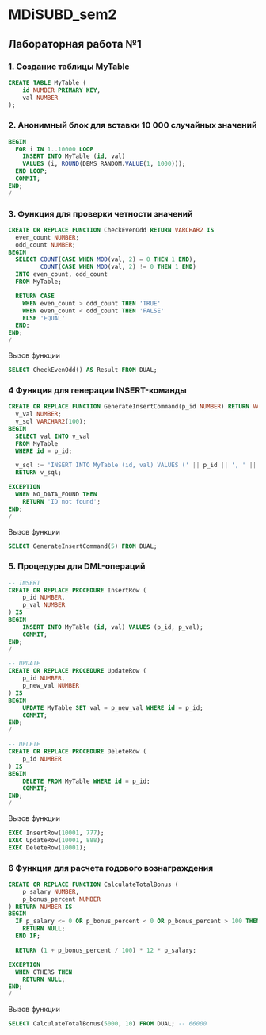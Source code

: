 # MDiSUBD_sem2
## Лабораторная работа №1
### 1. Создание таблицы MyTable
```sql
CREATE TABLE MyTable (
    id NUMBER PRIMARY KEY,
    val NUMBER
);
```
### 2. Анонимный блок для вставки 10 000 случайных значений
```sql
BEGIN
  FOR i IN 1..10000 LOOP
    INSERT INTO MyTable (id, val)
    VALUES (i, ROUND(DBMS_RANDOM.VALUE(1, 1000)));
  END LOOP;
  COMMIT;
END;
/
```
### 3. Функция для проверки четности значений
```sql
CREATE OR REPLACE FUNCTION CheckEvenOdd RETURN VARCHAR2 IS
  even_count NUMBER;
  odd_count NUMBER;
BEGIN
  SELECT COUNT(CASE WHEN MOD(val, 2) = 0 THEN 1 END), 
         COUNT(CASE WHEN MOD(val, 2) != 0 THEN 1 END)
  INTO even_count, odd_count
  FROM MyTable;

  RETURN CASE
    WHEN even_count > odd_count THEN 'TRUE'
    WHEN even_count < odd_count THEN 'FALSE'
    ELSE 'EQUAL'
  END;
END;
/
```
Вызов функции
```sql
SELECT CheckEvenOdd() AS Result FROM DUAL;
```
### 4 Функция для генерации INSERT-команды
```sql
CREATE OR REPLACE FUNCTION GenerateInsertCommand(p_id NUMBER) RETURN VARCHAR2 IS
  v_val NUMBER;
  v_sql VARCHAR2(100);
BEGIN
  SELECT val INTO v_val
  FROM MyTable
  WHERE id = p_id;

  v_sql := 'INSERT INTO MyTable (id, val) VALUES (' || p_id || ', ' || v_val || ');';
  RETURN v_sql;

EXCEPTION
  WHEN NO_DATA_FOUND THEN
    RETURN 'ID not found';
END;
/
```
Вызов функции
```sql
SELECT GenerateInsertCommand(5) FROM DUAL;
```

### 5. Процедуры для DML-операций
```sql
-- INSERT
CREATE OR REPLACE PROCEDURE InsertRow (
    p_id NUMBER,
    p_val NUMBER
) IS
BEGIN
    INSERT INTO MyTable (id, val) VALUES (p_id, p_val);
    COMMIT;
END;
/

-- UPDATE
CREATE OR REPLACE PROCEDURE UpdateRow (
    p_id NUMBER,
    p_new_val NUMBER
) IS
BEGIN
    UPDATE MyTable SET val = p_new_val WHERE id = p_id;
    COMMIT;
END;
/

-- DELETE
CREATE OR REPLACE PROCEDURE DeleteRow (
    p_id NUMBER
) IS
BEGIN
    DELETE FROM MyTable WHERE id = p_id;
    COMMIT;
END;
/
```
Вызов функции
```sql
EXEC InsertRow(10001, 777);
EXEC UpdateRow(10001, 888);
EXEC DeleteRow(10001);
```
### 6 Функция для расчета годового вознаграждения
```sql
CREATE OR REPLACE FUNCTION CalculateTotalBonus (
    p_salary NUMBER,
    p_bonus_percent NUMBER
) RETURN NUMBER IS
BEGIN
  IF p_salary <= 0 OR p_bonus_percent < 0 OR p_bonus_percent > 100 THEN
    RETURN NULL;
  END IF;

  RETURN (1 + p_bonus_percent / 100) * 12 * p_salary;

EXCEPTION
  WHEN OTHERS THEN
    RETURN NULL;
END;
/
```
Вызов функции
```sql
SELECT CalculateTotalBonus(5000, 10) FROM DUAL; -- 66000
```
